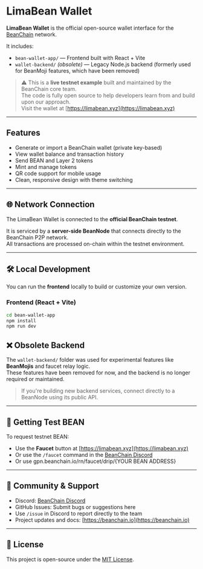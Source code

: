 # LimaBean Wallet

**LimaBean Wallet** is the official open-source wallet interface for the [BeanChain](https://beanchain.io) network.

It includes:
- `bean-wallet-app/` — Frontend built with React + Vite
- `wallet-backend/` *(obsolete)* — Legacy Node.js backend (formerly used for BeanMoji features, which have been removed)

> ⚠️ This is a **live testnet example** built and maintained by the BeanChain core team.  
> The code is fully open source to help developers learn from and build upon our approach.  
> Visit the wallet at [https://limabean.xyz](https://limabean.xyz)

---

## Features

- Generate or import a BeanChain wallet (private key-based)
- View wallet balance and transaction history
- Send BEAN and Layer 2 tokens
- Mint and manage tokens
- QR code support for mobile usage
- Clean, responsive design with theme switching

---

## 🌐 Network Connection

The LimaBean Wallet is connected to the **official BeanChain testnet**.

It is serviced by a **server-side BeanNode** that connects directly to the BeanChain P2P network.  
All transactions are processed on-chain within the testnet environment.

---

## 🛠️ Local Development

You can run the **frontend** locally to build or customize your own version.

### Frontend (React + Vite)

```bash
cd bean-wallet-app
npm install
npm run dev
```

## ❌ Obsolete Backend

The `wallet-backend/` folder was used for experimental features like **BeanMojis** and faucet relay logic.  
These features have been removed for now, and the backend is no longer required or maintained.

> If you're building new backend services, connect directly to a BeanNode using its public API.

---

## 🧪 Getting Test BEAN

To request testnet BEAN:

- Use the **Faucet** button at [https://limabean.xyz](https://limabean.xyz)
- Or use the `/faucet` command in the [BeanChain Discord](https://discord.gg/t64HF9B33T)
- Or use gpn.beanchain.io/rn/faucet/drip/{YOUR BEAN ADDRESS}

---

## 👥 Community & Support

- Discord: [BeanChain Discord](https://discord.gg/t64HF9B33T)
- GitHub Issues: Submit bugs or suggestions here
- Use `/issue` in Discord to report directly to the team
- Project updates and docs: [https://beanchain.io](https://beanchain.io)

---

## 📄 License

This project is open-source under the [MIT License](LICENSE).

